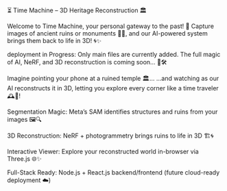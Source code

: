 ⏳ Time Machine – 3D Heritage Reconstruction 🏛️

Welcome to Time Machine, your personal gateway to the past! 🚀
Capture images of ancient ruins or monuments 🏯🏺, and our AI-powered system brings them back to life in 3D! 🌀✨

 deployment  in Progress: Only main files are currently added. The full magic of AI, NeRF, and 3D reconstruction is coming soon… 🌌🛠️




Imagine pointing your phone at a ruined temple 🏛️…
…and watching as our AI reconstructs it in 3D, letting you explore every corner like a time traveler 🕰️👀!

Segmentation Magic: Meta’s SAM identifies structures and ruins from your images 🖼️🔍

3D Reconstruction: NeRF + photogrammetry brings ruins to life in 3D 🏗️🌀

Interactive Viewer: Explore your reconstructed world in-browser via Three.js 🌐✨

Full-Stack Ready: Node.js + React.js backend/frontend (future cloud-ready deployment ☁️)






 
